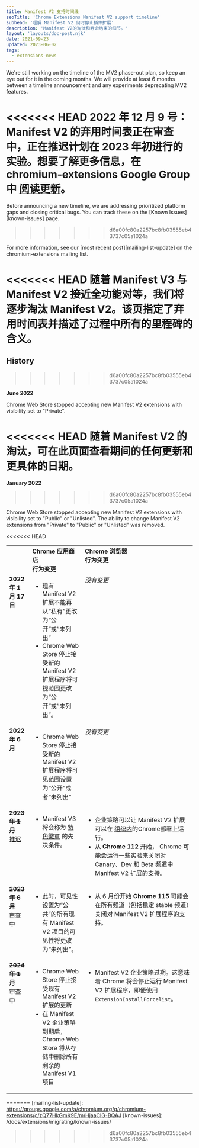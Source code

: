 ```yaml
---
title: Manifest V2 支持时间线
seoTitle: 'Chrome Extensions Manifest V2 support timeline'
subhead: '理解 Manifest V2 何时停止插件扩展'
description: 'Manifest V2的淘汰和寿命结束的细节。'
layout: 'layouts/doc-post.njk'
date: 2021-09-23
updated: 2023-06-02
tags:
  - extensions-news
---
```


We're still working on the timeline of the MV2 phase-out plan, so keep an eye out for it in the
coming months. We will provide at least 6 months between a timeline announcement and any experiments
deprecating MV2 features.

<<<<<<< HEAD
**2022 年 12 月 9 号：** Manifest V2 的弃用时间表正在审查中，正在推迟计划在 2023 年初进行的实验。想要了解更多信息，在 chromium-extensions Google Group 中 [阅读更新](https://groups.google.com/u/1/a/chromium.org/g/chromium-extensions/c/zQ77HkGmK9E)。
=======
Before announcing a new timeline, we are addressing prioritized platform gaps and closing critical
bugs. You can track these on the [Known Issues][known-issues] page.
>>>>>>> d6a00fc80a2257bc8fb03555eb43737c05a1024a

For more information, see our [most recent post][mailing-list-update] on the chromium-extensions
mailing list.

<<<<<<< HEAD
随着 Manifest V3 与 Manifest V2 接近全功能对等，我们将逐步淘汰 Manifest V2。该页指定了弃用时间表并描述了过程中所有的里程碑的含义。
=======
## History
>>>>>>> d6a00fc80a2257bc8fb03555eb43737c05a1024a

**June 2022**

Chrome Web Store stopped accepting new Manifest V2 extensions with visibility set to "Private".

<<<<<<< HEAD
随着 Manifest V2 的淘汰，可在此页面查看期间的任何更新和更具体的日期。
=======
**January 2022**
>>>>>>> d6a00fc80a2257bc8fb03555eb43737c05a1024a

Chrome Web Store stopped accepting new Manifest V2 extensions with visibility set
to "Public" or "Unlisted". The ability to change Manifest V2 extensions from "Private" to "Public"
or "Unlisted" was removed.

<<<<<<< HEAD
<table>
  <tr align="left" valign="top">
    <td>
    </td>
    <td><strong>Chrome 应用商店<br>行为变更</strong>
    </td>
    <td><strong>Chrome 浏览器<br>行为变更</strong>
    </td>
  </tr>
  <tr align="left" valign="top">
    <td><strong>2022 年 1 月 17日</strong>
    </td>
    <td>
      <ul>
        <li>现有 Manifest V2 扩展不能再从“私有”更改为“公开”或“未列出”</li>
        <li>Chrome Web Store 停止接受新的 Manifest V2 扩展程序将可视范围更改为“公开”或“未列出”。</li>
      </ul>
    </td>
    <td><i>没有变更</i>
    </td>
  </tr>
  <tr align="left" valign="top">
    <td><strong>2022 年 6 月</strong>
    </td>
    <td><ul>
       <li>Chrome Web Store 停止接受新的 Manifest V2 扩展程序将可见范围设置为“公开”或者“未列出”</li>
      </ul>
    </td>
    <td><i>没有变更</i>
    </td>
  </tr>
  <tr align="left" valign="top">
    <td><s><strong>2023 年 1 月</strong></s><br><a href="https://groups.google.com/u/1/a/chromium.org/g/chromium-extensions/c/zQ77HkGmK9E">推迟</a></td>
    <td><ul>
      <li>Manifest V3 将会称为 <a href="https://blog.google/products/chrome/find-great-extensions-new-chrome-web-store-badges/">特色徽章</a> 的先决条件。</li></ul>
    </td>
    <td><ul>
      <li>企业策略可以让 Manifest V2 扩展可以在
      <a href="https://support.google.com/chrome/a/answer/9296680?hl=en">组织内</a>的Chrome部署上运行。
      </li>
      <li>从 <strong>Chrome 112</strong> 开始， Chrome 可能会运行一些实验来关闭对 Canary、Dev 和 Beta 频道中Manifest V2 扩展的支持。
      </li></ul>
    </td>
  </tr>
  <tr align="left" valign="top">
    <td><s><strong>2023 年 6 月</strong></s><br>审查中</td>
    <td>
      <ul>
        <li>此时，可见性设置为“公共”的所有现有 Manifest V2 项目的可见性将更改为“未列出”。</li>
      </ul>
    </td>
    <td><ul>
      <li>从 6 月份开始 <strong>Chrome 115</strong> 可能会在所有频道（包括稳定 stable 频道）关闭对 Manifest V2 扩展程序的支持。</li></ul>
    </td>
  </tr>
  <tr align="left" valign="top">
    <td><s><strong>2024 年 1 月</strong></s><br>审查中</td>
    <td>
      <ul>
        <li>Chrome Web Store 停止接受现有 Manifest V2 扩展的更新</li>
        <li>在 Manifest V2 企业策略到期后，Chrome Web Store 将从存储中删除所有剩余的 Manifest V1 项目</li>
      </ul>
    </td>
    <td>
      <ul>
        <li>Manifest V2 企业策略过期。这意味着 Chrome 将会停止运行 Manifest V2 扩展程序，即便使用 <code>ExtensionInstallForcelist</code>。</li>
      </ul>
    </td>
  </tr>
</table>

[dec-2022-update]: #TODO
=======
[mailing-list-update]: https://groups.google.com/a/chromium.org/g/chromium-extensions/c/zQ77HkGmK9E/m/HjaaCIG-BQAJ
[known-issues]: /docs/extensions/migrating/known-issues/
>>>>>>> d6a00fc80a2257bc8fb03555eb43737c05a1024a
